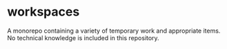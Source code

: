 # workspaces

A monorepo containing a variety of temporary work and appropriate items.
No technical knowledge is included in this repository.